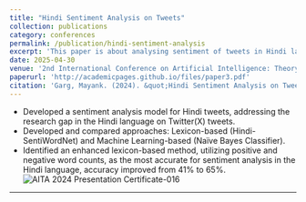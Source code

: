 ```yaml
---
title: "Hindi Sentiment Analysis on Tweets"
collection: publications
category: conferences
permalink: /publication/hindi-sentiment-analysis
excerpt: 'This paper is about analysing sentiment of tweets in Hindi language'
date: 2025-04-30
venue: '2nd International Conference on Artificial Intelligence: Theory and Applications (AITA 2024).'
paperurl: 'http://academicpages.github.io/files/paper3.pdf'
citation: 'Garg, Mayank. (2024). &quot;Hindi Sentiment Analysis on Tweets.&quot; <i>Artificial Intelligence: Theory and Applications </i>.'
---
```


* Developed a sentiment analysis model for Hindi tweets, addressing the research gap in the Hindi language on Twitter(X) tweets.
* Developed and compared approaches: Lexicon-based (Hindi-SentiWordNet) and Machine Learning-based (Naïve Bayes Classifier).
* Identified an enhanced lexicon-based method, utilizing positive and negative word counts, as the most accurate for sentiment analysis in the Hindi language, accuracy improved from 41% to 65%.
![AITA 2024 Presentation Certificate-016](https://github.com/user-attachments/assets/7711cc23-b680-437c-b26c-f93beaa6f514)

---
